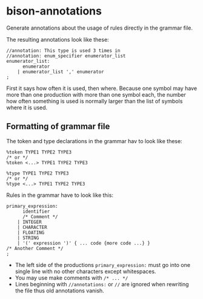 bison-annotations
=================

Generate annotations about the usage of rules directly in the grammar file.

The resulting annotations look like these:

```
//annotation: This type is used 3 times in
//annotation: enum_specifier enumerator_list
enumerator_list:
      enumerator
    | enumerator_list ',' enumerator
;
```

First it says how often it is used, then where. Because one symbol may have more than one production with more than one symbol each, the number how often something is used is normally larger than the list of symbols where it is used.

## Formatting of grammar file

The token and type declarations in the grammar hav to look like these:

```
%token TYPE1 TYPE2 TYPE3
/* or */
%token <...> TYPE1 TYPE2 TYPE3

%type TYPE1 TYPE2 TYPE3
/* or */
%type <...> TYPE1 TYPE2 TYPE3
```

Rules in the grammar have to look like this:

```
primary_expression:
      identifier
      /* Comment */
    | INTEGER
    | CHARACTER
    | FLOATING
    | STRING
    | '(' expression ')' { ... code {more code ...} }
/* Another Comment */
;
```

* The left side of the productions `primary_expression:` must go into one single line with no other characters except whitespaces.
* You may use make comments with `/* ... */`
* Lines beginning with `//annotations:` or `//` are ignored when rewriting the file thus old annotations vanish.
